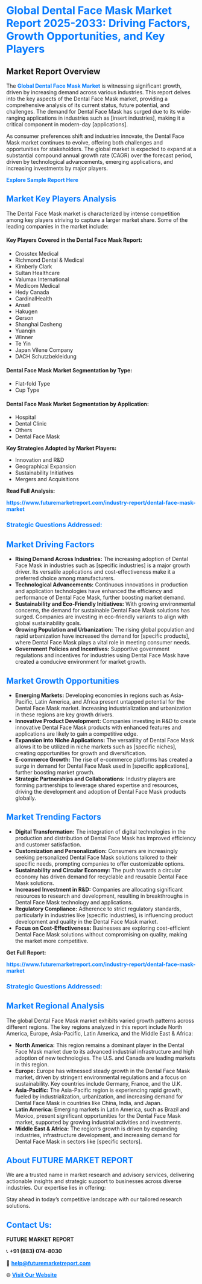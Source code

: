 <h1 style="color: #007BFF;">Global Dental Face Mask Market Report 2025-2033: Driving Factors, Growth Opportunities, and Key Players</h1>

<section id="overview">
<h2>Market Report Overview</h2>
<p>The <a href="https://www.futuremarketreport.com/industry-report/dental-face-mask-market" style="color: #007BFF; text-decoration: none;"><strong>Global Dental Face Mask Market</strong></a> is witnessing significant growth, driven by increasing demand across various industries. This report delves into the key aspects of the Dental Face Mask market, providing a comprehensive analysis of its current status, future potential, and challenges. The demand for Dental Face Mask has surged due to its wide-ranging applications in industries such as [insert industries], making it a critical component in modern-day [applications].</p>
<p>As consumer preferences shift and industries innovate, the Dental Face Mask market continues to evolve, offering both challenges and opportunities for stakeholders. The global market is expected to expand at a substantial compound annual growth rate (CAGR) over the forecast period, driven by technological advancements, emerging applications, and increasing investments by major players.</p>
</section>

<section id="overview">
<p><a href="https://www.futuremarketreport.com/request-sample/reportId=124077" style="color: #007BFF; text-decoration: none;"><strong>Explore Sample Report Here</strong></a></p>
</section>

<section id="key-players">
<h2 style="color: #007BFF;">Market Key Players Analysis</h2>
<p>The Dental Face Mask market is characterized by intense competition among key players striving to capture a larger market share. Some of the leading companies in the market include:</p>
<h4>Key Players Covered in the Dental Face Mask Report:</h4>
<ul><li>Crosstex Medical</li><li>Richmond Dental &amp; Medical</li><li>Kimberly Clark</li><li>Sultan Healthcare</li><li>Valumax International</li><li>Medicom Medical</li><li>Hedy Canada</li><li>CardinalHealth</li><li>Ansell</li><li>Hakugen</li><li>Gerson</li><li>Shanghai Dasheng</li><li>Yuanqin</li><li>Winner</li><li>Te Yin</li><li>Japan Vilene Company</li><li>DACH Schutzbekleidung</li></ul>
<h4>Dental Face Mask Market Segmentation by Type:</h4>
<ul><li>Flat-fold Type</li><li>Cup Type</li></ul>

<h4>Dental Face Mask Market Segmentation by Application:</h4>
<ul><li>Hospital</li><li>Dental Clinic</li><li>Others</li><li>Dental Face Mask</li></ul>
<p><strong>Key Strategies Adopted by Market Players:</strong></p>
<ul>
<li>Innovation and R&D</li>
<li>Geographical Expansion</li>
<li>Sustainability Initiatives</li>
<li>Mergers and Acquisitions</li>
</ul>
</section>

<section>
<p><strong>Read Full Analysis: </strong></p><a href="https://www.futuremarketreport.com/industry-report/dental-face-mask-market" style="color: #007BFF; text-decoration: none;"><strong>https://www.futuremarketreport.com/industry-report/dental-face-mask-market</strong></a>
<h3 style="color: #007BFF;">Strategic Questions Addressed:</h3>
</section>

<section id="driving-factors">
<h2 style="color: #007BFF;">Market Driving Factors</h2>
<ul>
<li><strong>Rising Demand Across Industries:</strong> The increasing adoption of Dental Face Mask in industries such as [specific industries] is a major growth driver. Its versatile applications and cost-effectiveness make it a preferred choice among manufacturers.</li>
<li><strong>Technological Advancements:</strong> Continuous innovations in production and application technologies have enhanced the efficiency and performance of Dental Face Mask, further boosting market demand.</li>
<li><strong>Sustainability and Eco-Friendly Initiatives:</strong> With growing environmental concerns, the demand for sustainable Dental Face Mask solutions has surged. Companies are investing in eco-friendly variants to align with global sustainability goals.</li>
<li><strong>Growing Population and Urbanization:</strong> The rising global population and rapid urbanization have increased the demand for [specific products], where Dental Face Mask plays a vital role in meeting consumer needs.</li>
<li><strong>Government Policies and Incentives:</strong> Supportive government regulations and incentives for industries using Dental Face Mask have created a conducive environment for market growth.</li>
</ul>
</section>

<section id="growth-opportunities">
<h2 style="color: #007BFF;">Market Growth Opportunities</h2>
<ul>
<li><strong>Emerging Markets:</strong> Developing economies in regions such as Asia-Pacific, Latin America, and Africa present untapped potential for the Dental Face Mask market. Increasing industrialization and urbanization in these regions are key growth drivers.</li>
<li><strong>Innovative Product Development:</strong> Companies investing in R&D to create innovative Dental Face Mask products with enhanced features and applications are likely to gain a competitive edge.</li>
<li><strong>Expansion into Niche Applications:</strong> The versatility of Dental Face Mask allows it to be utilized in niche markets such as [specific niches], creating opportunities for growth and diversification.</li>
<li><strong>E-commerce Growth:</strong> The rise of e-commerce platforms has created a surge in demand for Dental Face Mask used in [specific applications], further boosting market growth.</li>
<li><strong>Strategic Partnerships and Collaborations:</strong> Industry players are forming partnerships to leverage shared expertise and resources, driving the development and adoption of Dental Face Mask products globally.</li>
</ul>
</section>

<section id="trending-factors">
<h2 style="color: #007BFF;">Market Trending Factors</h2>
<ul>
<li><strong>Digital Transformation:</strong> The integration of digital technologies in the production and distribution of Dental Face Mask has improved efficiency and customer satisfaction.</li>
<li><strong>Customization and Personalization:</strong> Consumers are increasingly seeking personalized Dental Face Mask solutions tailored to their specific needs, prompting companies to offer customizable options.</li>
<li><strong>Sustainability and Circular Economy:</strong> The push towards a circular economy has driven demand for recyclable and reusable Dental Face Mask solutions.</li>
<li><strong>Increased Investment in R&D:</strong> Companies are allocating significant resources to research and development, resulting in breakthroughs in Dental Face Mask technology and applications.</li>
<li><strong>Regulatory Compliance:</strong> Adherence to strict regulatory standards, particularly in industries like [specific industries], is influencing product development and quality in the Dental Face Mask market.</li>
<li><strong>Focus on Cost-Effectiveness:</strong> Businesses are exploring cost-efficient Dental Face Mask solutions without compromising on quality, making the market more competitive.</li>
</ul>
</section>

<section>
<p><strong>Get Full Report: </strong></p><a href="https://www.futuremarketreport.com/industry-report/dental-face-mask-market" style="color: #007BFF; text-decoration: none;"><strong>https://www.futuremarketreport.com/industry-report/dental-face-mask-market</strong></a>
<h3 style="color: #007BFF;">Strategic Questions Addressed:</h3>
</section>


<section id="regional-analysis">
<h2 style="color: #007BFF;">Market Regional Analysis</h2>
<p>The global Dental Face Mask market exhibits varied growth patterns across different regions. The key regions analyzed in this report include North America, Europe, Asia-Pacific, Latin America, and the Middle East & Africa:</p>
<ul>
<li><strong>North America:</strong> This region remains a dominant player in the Dental Face Mask market due to its advanced industrial infrastructure and high adoption of new technologies. The U.S. and Canada are leading markets in this region.</li>
<li><strong>Europe:</strong> Europe has witnessed steady growth in the Dental Face Mask market, driven by stringent environmental regulations and a focus on sustainability. Key countries include Germany, France, and the U.K.</li>
<li><strong>Asia-Pacific:</strong> The Asia-Pacific region is experiencing rapid growth, fueled by industrialization, urbanization, and increasing demand for Dental Face Mask in countries like China, India, and Japan.</li>
<li><strong>Latin America:</strong> Emerging markets in Latin America, such as Brazil and Mexico, present significant opportunities for the Dental Face Mask market, supported by growing industrial activities and investments.</li>
<li><strong>Middle East & Africa:</strong> The region’s growth is driven by expanding industries, infrastructure development, and increasing demand for Dental Face Mask in sectors like [specific sectors].</li>
</ul>
</section>

<footer>
<h2 style="color: #007BFF;">About FUTURE MARKET REPORT</h2>
<p>We are a trusted name in market research and advisory services, delivering actionable insights and strategic support to businesses across diverse industries. Our expertise lies in offering:</p>

<p>Stay ahead in today’s competitive landscape with our tailored research solutions.</p>

<h2 style="color: #007BFF;">Contact Us:</h2>
<p><strong>FUTURE MARKET REPORT</strong></p>
<p>📞 <strong>+91 (883) 074-8030</strong></p>
<p>📧 <strong><a href="mailto:help@futuremarketreport.com" style="color: #007BFF;">help@futuremarketreport.com</a></strong></p>
<p>🌐 <strong><a href="https://www.futuremarketreport.com/" style="color: #007BFF;">Visit Our Website</a></strong></p>
</footer>